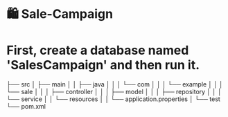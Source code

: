 # 🛍️ Sale-Campaign

# First, create a database named 'SalesCampaign' and then run it.

├── src
│   ├── main
│   │   ├── java
│   │   │   └── com
│   │   │       └── example
│   │   │           └── sale
│   │   │               ├── controller
│   │   │               ├── model
│   │   │               ├── repository
│   │   │               └── service
│   │   └── resources
│   │       └── application.properties
│   └── test
└── pom.xml
